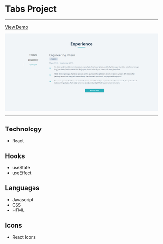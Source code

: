# Tabs Project

---

[View Demo](https://tabs-proj.netlify.app)

![Tabs Project](/public/tabs-preview.png)

---

## Technology

- React

## Hooks

- useState
- useEffect

## Languages

- Javascript
- CSS
- HTML

## Icons

- React Icons
